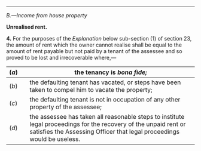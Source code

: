 ****

_B.—Income from house property_

**Unrealised rent.**

**4.** For the purposes of the _Explanation_ below sub-section (1) of section 23, the amount of rent which the owner cannot realise shall be equal to the amount of rent payable but not paid by a tenant of the assessee and so proved to be lost and irrecoverable where,—

(_a_)|  |  the tenancy is _bona fide;_  
---|---|---  
(_b_)|  |  the defaulting tenant has vacated, or steps have been taken to compel him to vacate the property;  
(_c_)|  |  the defaulting tenant is not in occupation of any other property of the assessee;  
(_d_)|  |  the assessee has taken all reasonable steps to institute legal proceedings for the recovery of the unpaid rent or satisfies the Assessing Officer that legal proceedings would be useless.